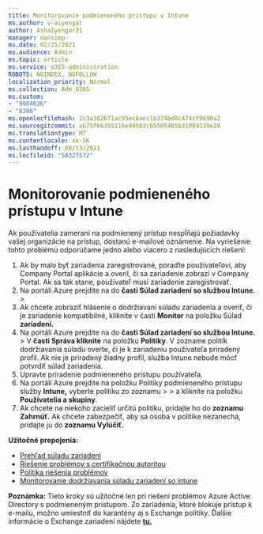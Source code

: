 ```yaml
---
title: Monitorovanie podmieneného prístupu v Intune
ms.author: v-aiyengar
author: AshaIyengar21
manager: dansimp
ms.date: 02/25/2021
ms.audience: Admin
ms.topic: article
ms.service: o365-administration
ROBOTS: NOINDEX, NOFOLLOW
localization_priority: Normal
ms.collection: Adm_O365
ms.custom:
- "9004636"
- "8386"
ms.openlocfilehash: 2c3a382671ac95ecbaec1b374bd8c474cf9690a2
ms.sourcegitcommit: ab75f66355116e995b3cb5505465b31989339e28
ms.translationtype: MT
ms.contentlocale: sk-SK
ms.lasthandoff: 08/13/2021
ms.locfileid: "58327572"
---
```

# <a name="monitor-intune-conditional-access"></a>Monitorovanie podmieneného prístupu v Intune

Ak používatelia zameraní na podmienený prístup nespĺňajú požiadavky vašej organizácie na prístup, dostanú e-mailové oznámenie. Na vyriešenie tohto problému odporúčame jedno alebo viacero z nasledujúcich riešení:

1. Ak by malo byť zariadenia zaregistrované, poraďte používateľovi, aby Company Portal aplikácie a overil, či sa zariadenie zobrazí v Company Portal. Ak sa tak stane, používateľ musí zariadenie zaregistrovať.
1. Na portáli Azure prejdite na do **časti Súlad zariadení so službou Intune.**  >   
1. Ak chcete zobraziť hlásenie o dodržiavaní súladu zariadenia a overiť, či je zariadenie kompatibilné, kliknite v časti **Monitor** na položku Súlad **zariadení.**
1. Na portáli Azure prejdite na do **časti Súlad zariadení so službou Intune.**  >   V **časti Správa kliknite** na položku **Politiky**. V zozname politík dodržiavania súladu overte, či je k zariadeniu používateľa priradený profil. Ak nie je priradený žiadny profil, služba Intune nebude môcť potvrdiť súlad zariadenia.
1. Upravte priradenie podmieneného prístupu používateľa.
1. Na portáli Azure prejdite na položku Politiky podmieneného prístupu služby **Intune,** vyberte politiku zo zoznamu  >    >  a kliknite na položku **Používatelia a skupiny**.
1. Ak chcete na niekoho zacieliť určitú politiku, pridajte ho do **zoznamu Zahrnúť.** Ak chcete zabezpečiť, aby sa osoba v politike nezanechá, pridajte ju do **zoznamu Vylúčiť.**

**Užitočné prepojenia:**

- [Prehľad súladu zariadení](https://docs.microsoft.com/intune/device-compliance-get-started)
- [Riešenie problémov s certifikačnou autoritou](https://docs.microsoft.com/intune/troubleshoot-conditional-access)
- [Politika riešenia problémov](https://docs.microsoft.com/intune/troubleshoot-policies-in-microsoft-intune)
- [Monitorovanie dodržiavania súladu zariadení so intune](https://docs.microsoft.com/intune/compliance-policy-monitor)

**Poznámka:** Tieto kroky sú užitočné len pri riešení problémov Azure Active Directory s podmieneným prístupom. Zo zariadenia, ktoré blokuje prístup k e-mailu, možno umiestniť do karantény aj s Exchange politiky. Ďalšie informácie o Exchange zariadení nájdete [**tu.**](https://docs.microsoft.com/previous-versions/office/exchange-server-2010/ff959225(v=exchg.141))
